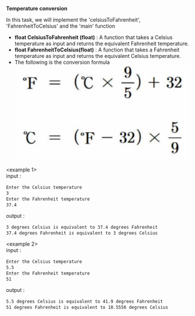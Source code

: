 **Temperature conversion**

In this task, we will implement the 'celsiusToFahrenheit', 'FahrenheitToCelsius' and the 'main' function

 - **float CelsiusToFahrenheit (float)** : A function that takes a Celsius temperature as input and returns the equivalent Fahrenheit temperature.
 - **float FahrenheitToCelsius(float)** : A function that takes a Fahrenheit temperature as input and returns the equivalent Celsius temperature.
 - The following is the conversion formula
![img.png](img.png)

<example 1>  
input :
```
Enter the Celsius temperature
3
Enter the ​Fahrenheit temperature
37.4
```
output :
```
3 degrees Celsius is equivalent to 37.4 degrees Fahrenheit
37.4 degrees Fahrenheit is equivalent to 3 degrees Celsius
```

<example 2>  
input :
```
Enter the Celsius temperature
5.5
Enter the ​Fahrenheit temperature
51
```
output :
```
5.5 degrees Celsius is equivalent to 41.9 degrees Fahrenheit
51 degrees Fahrenheit is equivalent to 10.5556 degrees Celsius
```

